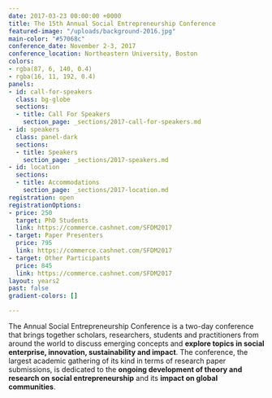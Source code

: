 ```yaml
---
date: 2017-03-23 00:00:00 +0000
title: The 15th Annual Social Entrepreneurship Conference
featured-image: "/uploads/background-2016.jpg"
main-color: "#57068c"
conference_date: November 2-3, 2017
conference_location: Northeastern University, Boston
colors:
- rgba(87, 6, 140, 0.4)
- rgba(16, 11, 192, 0.4)
panels:
- id: call-for-speakers
  class: bg-globe
  sections:
  - title: Call For Speakers
    section_page: _sections/2017-call-for-speakers.md
- id: speakers
  class: panel-dark
  sections:
  - title: Speakers
    section_page: _sections/2017-speakers.md
- id: location
  sections:
  - title: Accommodations
    section_page: _sections/2017-location.md
registration: open
registrationOptions:
- price: 250
  target: PhD Students
  link: https://commerce.cashnet.com/SFDM2017
- target: Paper Presenters
  price: 795
  link: https://commerce.cashnet.com/SFDM2017
- target: Other Participants
  price: 845
  link: https://commerce.cashnet.com/SFDM2017
layout: years2
past: false
gradient-colors: []

---
```



The Annual Social Entrepreneurship Conference is a two-day conference that brings together scholars, researchers, students and practitioners from around the world to discuss emerging concepts and **explore topics in social enterprise, innovation, sustainability and impact**. The conference, the largest academic gathering of its kind in terms of research paper submissions, is dedicated to the **ongoing development of theory and research on social entrepreneurship** and its **impact on global communities**.
